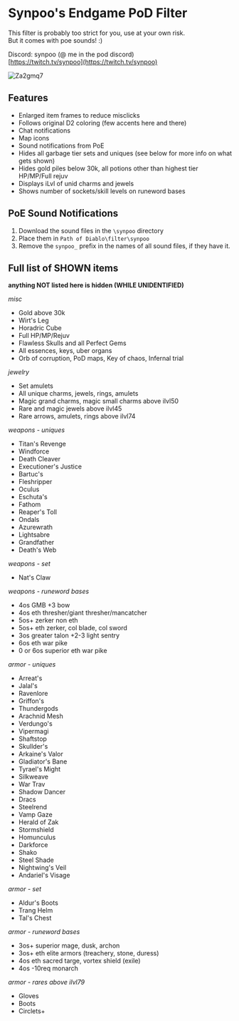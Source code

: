 # Synpoo's Endgame PoD Filter

This filter is probably too strict for you, use at your own risk.  
But it comes with poe sounds! :)

Discord: synpoo (@ me in the pod discord)  
[https://twitch.tv/synpoo](https://twitch.tv/synpoo)

![Za2gmq7](https://github.com/synpoox/PoDFilter/assets/80501583/15cff77e-99ec-4612-8cee-4fc3c11b1f87)

## Features
- Enlarged item frames to reduce misclicks
- Follows original D2 coloring (few accents here and there)
- Chat notifications
- Map icons
- Sound notifications from PoE
- Hides all garbage tier sets and uniques (see below for more info on what gets shown)
- Hides gold piles below 30k, all potions other than highest tier HP/MP/Full rejuv
- Displays iLvl of unid charms and jewels
- Shows number of sockets/skill levels on runeword bases

## PoE Sound Notifications
1.  Download the sound files in the `\synpoo` directory
2.  Place them in `Path of Diablo\filter\synpoo`
3.  Remove the `synpoo_` prefix in the names of all sound files, if they have it.


## Full list of SHOWN items
**anything NOT listed here is hidden (WHILE UNIDENTIFIED)**

*misc*
- Gold above 30k
- Wirt's Leg
- Horadric Cube
- Full HP/MP/Rejuv
- Flawless Skulls and all Perfect Gems
- All essences, keys, uber organs
- Orb of corruption, PoD maps, Key of chaos, Infernal trial  

*jewelry*
- Set amulets
- All unique charms, jewels, rings, amulets
- Magic grand charms, magic small charms above ilvl50
- Rare and magic jewels above ilvl45
- Rare arrows, amulets, rings above ilvl74  

*weapons - uniques*
- Titan's Revenge
- Windforce
- Death Cleaver
- Executioner's Justice
- Bartuc's
- Fleshripper
- Oculus
- Eschuta's
- Fathom
- Reaper's Toll
- Ondals
- Azurewrath
- Lightsabre
- Grandfather
- Death's Web  

*weapons - set*
- Nat's Claw  

*weapons - runeword bases*
- 4os GMB +3 bow
- 4os eth thresher/giant thresher/mancatcher
- 5os+ zerker non eth
- 5os+ eth zerker, col blade, col sword
- 3os greater talon +2-3 light sentry
- 6os eth war pike
- 0 or 6os superior eth war pike

*armor - uniques*
- Arreat's
- Jalal's
- Ravenlore
- Griffon's
- Thundergods
- Arachnid Mesh
- Verdungo's
- Vipermagi
- Shaftstop
- Skullder's
- Arkaine's Valor
- Gladiator's Bane
- Tyrael's Might
- Silkweave
- War Trav
- Shadow Dancer
- Dracs
- Steelrend
- Vamp Gaze
- Herald of Zak
- Stormshield
- Homunculus
- Darkforce
- Shako
- Steel Shade
- Nightwing's Veil
- Andariel's Visage

*armor - set*
- Aldur's Boots
- Trang Helm
- Tal's Chest

*armor - runeword bases*
- 3os+ superior mage, dusk, archon
- 3os+ eth elite armors (treachery, stone, duress)
- 4os eth sacred targe, vortex shield (exile)
- 4os -10req monarch

*armor - rares above ilvl79*
- Gloves
- Boots
- Circlets+
